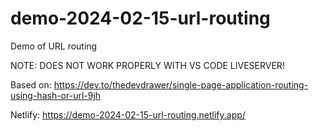 # demo-2024-02-15-url-routing
Demo of URL routing

NOTE: DOES NOT WORK PROPERLY WITH VS CODE LIVESERVER!

Based on: https://dev.to/thedevdrawer/single-page-application-routing-using-hash-or-url-9jh

Netlify:
https://demo-2024-02-15-url-routing.netlify.app/